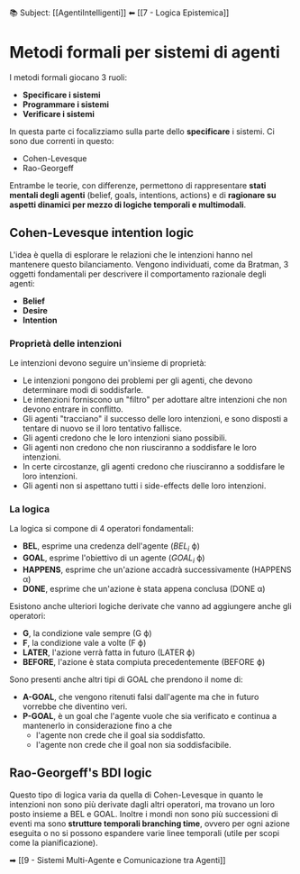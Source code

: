 📚 Subject: [[AgentiIntelligenti]]
⬅ [[7 - Logica Epistemica]]
# Metodi formali per sistemi di agenti

I metodi formali giocano 3 ruoli:
* **Specificare i sistemi**
* **Programmare i sistemi**
* **Verificare i sistemi**

In questa parte ci focalizziamo sulla parte dello **specificare** i sistemi.
Ci sono due correnti in questo:
* Cohen-Levesque
* Rao-Georgeff

Entrambe le teorie, con differenze, permettono di rappresentare **stati mentali degli agenti** (belief, goals, intentions, actions) e di **ragionare su aspetti dinamici per mezzo di logiche temporali e multimodali**.

## Cohen-Levesque intention logic

L'idea è quella di esplorare le relazioni che le intenzioni hanno nel mantenere questo bilanciamento.
Vengono individuati, come da Bratman, 3 oggetti fondamentali per descrivere il comportamento razionale degli agenti:
* **Belief**
* **Desire**
* **Intention**

### Proprietà delle intenzioni

Le intenzioni devono seguire un'insieme di proprietà:
* Le intenzioni pongono dei problemi per gli agenti, che devono determinare modi di soddisfarle.
* Le intenzioni forniscono un "filtro" per adottare altre intenzioni che non devono entrare in conflitto.
* Gli agenti "tracciano" il successo delle loro intenzioni, e sono disposti a tentare di nuovo se il loro tentativo fallisce.
* Gli agenti credono che le loro intenzioni siano possibili.
* Gli agenti non credono che non riusciranno a soddisfare le loro intenzioni.
* In certe circostanze, gli agenti credono che riusciranno a soddisfare le loro intenzioni.
* Gli agenti non si aspettano tutti i side-effects delle loro intenzioni.

### La logica

La logica si compone di 4 operatori fondamentali:
* **BEL**, esprime una credenza dell'agente ($BEL_i$ ϕ)
* **GOAL**, esprime l'obiettivo di un agente ($GOAL_i$ ϕ)
* **HAPPENS**, esprime che un'azione accadrà successivamente (HAPPENS α)
* **DONE**, esprime che un'azione è stata appena conclusa (DONE α)

Esistono anche ulteriori logiche derivate che vanno ad aggiungere anche gli operatori:
* **G**, la condizione vale sempre (G ϕ)
* **F**, la condizione vale a volte (F ϕ)
* **LATER**, l'azione verrà fatta in futuro (LATER ϕ)
* **BEFORE**, l'azione è stata compiuta precedentemente (BEFORE ϕ)

Sono presenti anche altri tipi di GOAL che prendono il nome di:
* **A-GOAL**, che vengono ritenuti falsi dall'agente ma che in futuro vorrebbe che diventino veri.
* **P-GOAL**, è un goal che l'agente vuole che sia verificato e continua a mantenerlo in considerazione fino a che
	* l'agente non crede che il goal sia soddisfatto.
	* l'agente non crede che il goal non sia soddisfacibile.

## Rao-Georgeff's BDI logic

Questo tipo di logica varia da quella di Cohen-Levesque in quanto le intenzioni non sono più derivate dagli altri operatori, ma trovano un loro posto insieme a BEL e GOAL.
Inoltre i mondi non sono più successioni di eventi ma sono **strutture temporali branching time**, ovvero per ogni azione eseguita o no si possono espandere varie linee temporali (utile per scopi come la pianificazione).


➡ [[9 - Sistemi Multi-Agente e Comunicazione tra Agenti]]